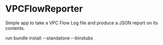 # VPCFlowReporter
Simple app to take a VPC Flow Log file and produce a JSON report on its contents.


run bundle install --standalone --binstubs
